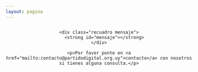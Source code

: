 ```yaml
---
layout: pagina
---
```

<div style="text-align: center;">
    <h2 style="margin-top: 20pt;" id="titulo"></h2>

    <div class="recuadro mensaje">
        <strong id="mensaje"></strong>
    </div>

    <p>Por favor ponte en <a href="mailto:contacto@partidodigital.org.uy">contacto</a> con nosotros si tienes alguna consulta.</p>
</div>

<script>
    var mensajes = {
    {% for mensaje in site.data.mensajes %} 
        "{{mensaje.codigo}}": {
            "texto": "{{mensaje.texto}}",
            "titulo": "{{mensaje.titulo}}"
        }{% unless forloop.last %},{% endunless %}
    {% endfor %}
    }
    function getParameterByName(name, url) {
        if (!url) url = window.location.href;
        name = name.replace(/[\[\]]/g, "\\$&");
        var regex = new RegExp("[?&]" + name + "(=([^&#]*)|&|#|$)"),
            results = regex.exec(url);
        if (!results) return null;
        if (!results[2]) return '';
        return decodeURIComponent(results[2].replace(/\+/g, " "));
    }

    var codigo = getParameterByName("codigo");
    document.getElementById("mensaje").innerHTML = mensajes[codigo] ? mensajes[codigo].texto : "Esto no debió pasar :O";
    document.getElementById("titulo").innerHTML = mensajes[codigo] ? mensajes[codigo].titulo : "Algo salió mal..."
</script>